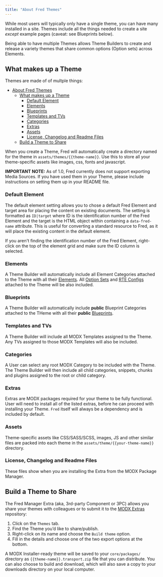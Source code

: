 ```yaml
---
title: "About Fred Themes"
---
```


While most users will typically only have a single theme, you can have many installed in a site. Themes include all the things needed to create a site _except_ example pages (caveat: see Blueprints below).

Being able to have multiple Themes allows Theme Builders to create and release a variety themes that share common options (Option sets) across Elements.

## What makes up a Theme

Themes are made of of multple things:

-   [About Fred Themes](#about-fred-themes)
    -   [What makes up a Theme](#what-makes-up-a-theme)
        -   [Default Element](#default-element)
        -   [Elements](#elements)
        -   [Blueprints](#blueprints)
        -   [Templates and TVs](#templates-and-tvs)
        -   [Categories](#categories)
        -   [Extras](#extras)
        -   [Assets](#assets)
        -   [License, Changelog and Readme Files](#license-changelog-and-readme-files)
    -   [Build a Theme to Share](#build-a-theme-to-share)

When you create a Theme, Fred will automatically create a directory named for the theme in `assets/themes/{{theme-name}}`. Use this to store all your theme-specific assets like images, css, fonts and javascript.

**IMPORTANT NOTE:** As of 1.0, Fred currently does not support exporting Media Sources. If you have used them in your Theme, please include instructions on setting them up in your README file.

### Default Element

The default element setting allows you to chose a default Fred Element and target area for placing the content on existing documents. The setting is formatted as `ID|target` where ID is the identification number of the Fred Element and the target is the HTML object within containing a `data-fred-name` attribute. This is useful for converting a standard resource to Fred, as it will place the existing content in the default element.

If you aren't finding the identification number of the Fred Element, right-click on the top of the element grid and make sure the ID column is selected.

### Elements

A Theme Builder will automatically include all Element Categories attached to the Theme with all their [Elements](extras/fred/elements). All [Option Sets](extras/fred/themer/cmp/option_sets) and [RTE Configs](rte_configs.md) attached to the Theme will be also included.

### Blueprints

A Theme Builder will automatically include **public** Blueprint Categories attached to the THeme with all their **public** [Blueprints](extras/fred/blueprints).

### Templates and TVs

A Theme Builder will include all MODX Templates assigned to the Theme. Any TVs assigned to those MODX Templates will also be included.

### Categories

A User can select any root MODX Category to be included with the Theme. The Theme Builder will then include all child categories, snippets, chunks and plugins assigned to the root or child category.

### Extras

Extras are MODX packages required for your theme to be fully functional. User will need to install all of the listed extras, before he can proceed with installing your Theme. `Fred` itself will always be a dependency and is included by default.

### Assets

Theme-specific assets like CSS/SASS/SCSS, images, JS and other similar files are packed into each theme in the `assets/theme/{{your-theme-name}}` directory.

### License, Changelog and Readme Files

These files show when you are installing the Extra from the MODX Package Manager.

## Build a Theme to Share

The Fred Manager Extra (aka, 3rd-party Component or 3PC) allows you share your themes with colleagues or to submit it to the [MODX Extras](https://modx.com/extras/) repository:

1. Click on the `Themes` tab.
2. Find the Theme you’d like to share/publish.
3. Right-click on its name and choose the `Build theme` option.
4. Fill in the details and choose one of the two export options at the bottom.

A MODX Installer-ready theme will be saved to your `core/packages/` directory as `{{theme-name}}.transport.zip` file that you can distribute. You can also choose to build and download, which will also save a copy to your downloads directory on your local computer.
